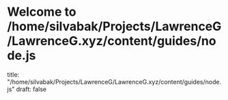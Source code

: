 # Welcome to /home/silvabak/Projects/LawrenceG/LawrenceG.xyz/content/guides/node.js
title: "/home/silvabak/Projects/LawrenceG/LawrenceG.xyz/content/guides/node.js"
draft: false
